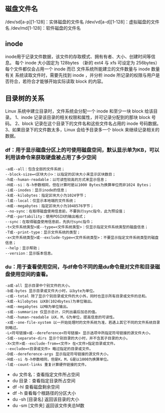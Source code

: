 ## 磁盘文件名
/dev/sd[a-p][1-128]：实体磁盘的文件名
/dev/vd[a-d][1-128]：虚拟磁盘的文件名
/dev/md[1-128]：软件磁盘的文件名

## inode
inode用于记录文件数据，该文件的存取模式、拥有有者、大小、创建时间等信息。 
每个 inode 大小固定为 128bytes （新的 ext4 与 xfs 可设定为 256bytes）
每个文件都仅会占用一个 inode 而已
文件系统所能建立的文件数量与 inode 数量有关
系统读取文件时，需要先找到 inode ，并分析 inode 所记录的权限与用户是否符合，若符合才能够开始实际读取 block 的内容。

## 目录树的关系
Linux 系统中建立目录时，文件系统会分配一个 inode 和至少一块 block 给该目录。
1、inode 记录该目录的相关权限和属性，并可记录分配到的那块 block 号码。
2、block 记录在这个目录下的文件名和这些文件名占用的 inode 号码数据。
3、如果目录下的文件数太多，Linux 会给予目录多一个 block 来继续记录相关的数据。

### df：用于显示磁盘分区上的可使用磁盘空间，默认显示单为KB，可以利用该命令来获取硬盘被占用了多少空间
    -a或--all：包含全部的文件系统；
    --block-size=<区块大小>：以指定的区块大小来显示区块数目；
    -h或--human-readable：以可读性较高的方式来显示信息；
    -H或--si：与-h参数相同，但在计算时是以1000 Bytes为换算单位而非1024 Bytes；
    -i或--inodes：显示inode的信息；
    -k或--kilobytes：指定区块大小为1024字节；
    -l或--local：仅显示本地端的文件系统；
    -m或--megabytes：指定区块大小为1048576字节；
    --no-sync：在取得磁盘使用信息前，不要执行sync指令，此为预设值；
    -P或--portability：使用POSIX的输出格式；
    --sync：在取得磁盘使用信息前，先执行sync指令；
    -t<文件系统类型>或--type=<文件系统类型>：仅显示指定文件系统类型的磁盘信息；
    -T或--print-type：显示文件系统的类型；
    -x<文件系统类型>或--exclude-type=<文件系统类型>：不要显示指定文件系统类型的磁盘信息；
    --help：显示帮助；
    --version：显示版本信息。

### du：用于查看使用空间，与df命令不同的是du命令是对文件和目录磁盘使用空间的查看。
    -a或-all 显示目录中个别文件的大小。
    -b或-bytes 显示目录或文件大小时，以byte为单位。
    -c或--total 除了显示个别目录或文件的大小外，同时也显示所有目录或文件的总和。
    -k或--kilobytes 以KB(1024bytes)为单位输出。
    -m或--megabytes 以MB为单位输出。
    -s或--summarize 仅显示总计，只列出最后加总的值。
    -h或--human-readable 以K，M，G为单位，提高信息的可读性。
    -x或--one-file-xystem 以一开始处理时的文件系统为准，若遇上其它不同的文件系统目录则略过。
    -L<符号链接>或--dereference<符号链接> 显示选项中所指定符号链接的源文件大小。
    -S或--separate-dirs 显示个别目录的大小时，并不含其子目录的大小。
    -X<文件>或--exclude-from=<文件> 在<文件>指定目录或文件。
    --exclude=<目录或文件> 略过指定的目录或文件。
    -D或--dereference-args 显示指定符号链接的源文件大小。
    -H或--si 与-h参数相同，但是K，M，G是以1000为换算单位。
    -l或--count-links 重复计算硬件链接的文件。

* du 文件名：查看指定文件所占空间
* du 目录：查看指定目录所占空间
* df -hl 查看磁盘剩余空间
* df -h 查看每个根路径的分区大小
* du -sh [目录名] 返回该目录的大小
* du -sm [文件夹] 返回该文件夹总M数